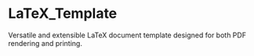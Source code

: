 # LaTeX_Template
Versatile and extensible LaTeX document template designed for both PDF rendering and printing.
